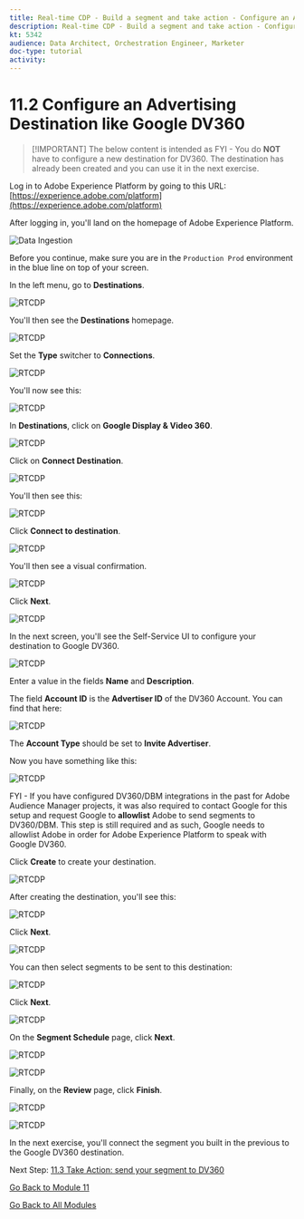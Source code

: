 ```yaml
---
title: Real-time CDP - Build a segment and take action - Configure an Advertising Destination like Google DV360
description: Real-time CDP - Build a segment and take action - Configure an Advertising Destination like Google DV360
kt: 5342
audience: Data Architect, Orchestration Engineer, Marketer
doc-type: tutorial
activity: 
---
```


# 11.2 Configure an Advertising Destination like Google DV360

>[!IMPORTANT] The below content is intended as FYI - You do **NOT** have to configure a new destination for DV360. The destination has already been created and you can use it in the next exercise.
>

Log in to Adobe Experience Platform by going to this URL: [https://experience.adobe.com/platform](https://experience.adobe.com/platform)

After logging in, you'll land on the homepage of Adobe Experience Platform.

![Data Ingestion](./images/home.png)

Before you continue, make sure you are in the `Production Prod` environment in the blue line on top of your screen.

In the left menu, go to **Destinations**.

![RTCDP](./images/rtcdpmenudest.png)

You'll then see the **Destinations** homepage.

![RTCDP](./images/rtcdp.png)

Set the **Type** switcher to **Connections**.

![RTCDP](./images/rtcdpconn.png)

You'll now see this:

![RTCDP](./images/rtcdpconn1.png)

In **Destinations**, click on **Google Display & Video 360**.

![RTCDP](./images/rtcdpgoogle.png)

Click on **Connect Destination**.

![RTCDP](./images/rtcdpgooglecreate.png)

You'll then see this:

![RTCDP](./images/rtcdpgooglecreate1.png)

Click **Connect to destination**.

![RTCDP](./images/rtcdpgooglecreate2.png)

You'll then see a visual confirmation.

![RTCDP](./images/rtcdpgooglecreate3.png)

Click **Next**.

![RTCDP](./images/next.png)

In the next screen, you'll see the Self-Service UI to configure your destination to Google DV360.

![RTCDP](./images/rtcdpgooglecreatedest.png)

Enter a value in the fields **Name** and **Description**.

The field **Account ID** is the **Advertiser ID** of the DV360 Account. You can find that here:

![RTCDP](./images/rtcdpgoogledv360advid.png)

The **Account Type** should be set to **Invite Advertiser**.

Now you have something like this:

![RTCDP](./images/rtcdpgoogldv360new.png)

FYI - If you have configured DV360/DBM integrations in the past for Adobe Audience Manager projects, it was also required to contact Google for this setup and request Google to **allowlist** Adobe to send segments to DV360/DBM. This step is still required and as such, Google needs to allowlist Adobe in order for Adobe Experience Platform to speak with Google DV360.

Click **Create** to create your destination.

![RTCDP](./images/rtcdpcreatedest.png)

After creating the destination, you'll see this:

![RTCDP](./images/rtcdpcreatedest1.png)

Click **Next**.

![RTCDP](./images/next.png)

You can then select segments to be sent to this destination:

![RTCDP](./images/rtcdpselseg.png)

Click **Next**.

![RTCDP](./images/next.png)

On the **Segment Schedule** page, click **Next**.

![RTCDP](./images/rtcdpselseg1.png)

![RTCDP](./images/next.png)

Finally, on the **Review** page, click **Finish**.

![RTCDP](./images/rtcdpselseg2.png)

![RTCDP](./images/finish.png)

In the next exercise, you'll connect the segment you built in the previous to the Google DV360 destination.

Next Step: [11.3 Take Action: send your segment to DV360](./ex3.md)

[Go Back to Module 11](./real-time-cdp-build-a-segment-take-action.md)

[Go Back to All Modules](../../overview.md)
